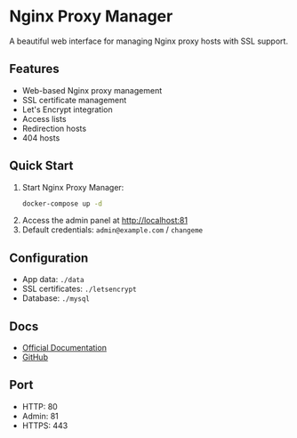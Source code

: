# Nginx Proxy Manager

A beautiful web interface for managing Nginx proxy hosts with SSL support.

## Features
- Web-based Nginx proxy management
- SSL certificate management
- Let's Encrypt integration
- Access lists
- Redirection hosts
- 404 hosts

## Quick Start
1. Start Nginx Proxy Manager:
   ```bash
   docker-compose up -d
   ```
2. Access the admin panel at [http://localhost:81](http://localhost:81)
3. Default credentials: `admin@example.com` / `changeme`

## Configuration
- App data: `./data`
- SSL certificates: `./letsencrypt`
- Database: `./mysql`

## Docs
- [Official Documentation](https://nginxproxymanager.com/)
- [GitHub](https://github.com/jc21/nginx-proxy-manager)

## Port
- HTTP: 80
- Admin: 81
- HTTPS: 443 